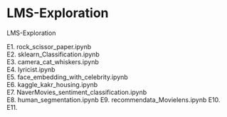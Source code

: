 # LMS-Exploration
LMS-Exploration

E1. rock_scissor_paper.ipynb    
E2. sklearn_Classification.ipynb    
E3. camera_cat_whiskers.ipynb    
E4. lyricist.ipynb  
E5. face_embedding_with_celebrity.ipynb     
E6. kaggle_kakr_housing.ipynb    
E7. NaverMovies_sentiment_classification.ipynb    
E8. human_segmentation.ipynb
E9. recommendata_Movielens.ipynb
E10.
E11. 

